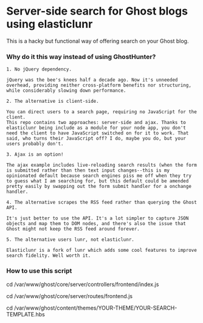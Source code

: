 Server-side search for Ghost blogs using elasticlunr
=========================================================

This is a hacky but functional way of offering search on your Ghost blog.

### Why do it this way instead of using GhostHunter?

    1. No jQuery dependency.
    
    jQuery was the bee's knees half a decade ago. Now it's unneeded overhead, providing neither cross-platform benefits nor structuring, while considerably slowing down performance.
    
    2. The alternative is client-side.
    
    You can direct users to a search page, requiring no JavaScript for the client.
    This repo contains two approaches: server-side and ajax. Thanks to elasticlunr being include as a module for your node app, you don't need the client to have JavaScript switched on for it to work. That said, who turns their JavaScript off? I do, maybe you do, but your users probably don't. 
    
    3. Ajax is an option!
    
    The ajax example includes live-reloading search results (when the form is submitted rather than then text input changes--this is my opinionated default because search engines piss me off when they try to guess what I am searching for, but this default could be amended pretty easily by swapping out the form submit handler for a onchange handler.
    
    4. The alternative scrapes the RSS feed rather than querying the Ghost API.
    
    It's just better to use the API. It's a lot simpler to capture JSON objects and map them to DOM nodes, and there's also the issue that Ghost might not keep the RSS feed around forever.
    
    5. The alternative users lunr, not elasticlunr.
    
    Elasticlunr is a fork of lunr which adds some cool features to improve search fidelity. Well worth it.
    
    
### How to use this script
cd /var/www/ghost/core/server/controllers/frontend/index.js

cd /var/www/ghost/core/server/routes/frontend.js

cd /var/www/ghost/content/themes/YOUR-THEME/YOUR-SEARCH-TEMPLATE.hbs
